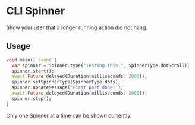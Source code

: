 # CLI Spinner

Show your user that a longer running action did not hang. 

## Usage

```dart
void main() async {
  var spinner = Spinner.type("Testing this.", SpinnerType.dotScroll);
  spinner.start();
  await Future.delayed(Duration(milliseconds: 2000));
  spinner.setSpinnerType(SpinnerType.dots);
  spinner.updateMessage('First part done!');
  await Future.delayed(Duration(milliseconds: 2000));
  spinner.stop();
}
```

Only one Spinner at a time can be shown currently. 
